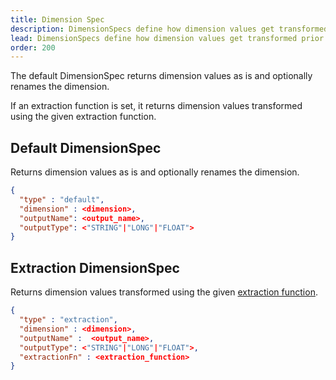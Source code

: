 ```yaml
---
title: Dimension Spec
description: DimensionSpecs define how dimension values get transformed prior to aggregation in the TelemetryDeck Query Language.
lead: DimensionSpecs define how dimension values get transformed prior to aggregation.
order: 200
---
```


The default DimensionSpec returns dimension values as is and optionally renames the dimension.

If an extraction function is set, it returns dimension values transformed using the given extraction function.

## Default DimensionSpec

Returns dimension values as is and optionally renames the dimension.

```json
{
  "type" : "default",
  "dimension" : <dimension>,
  "outputName": <output_name>,
  "outputType": <"STRING"|"LONG"|"FLOAT">
}
```

## Extraction DimensionSpec

Returns dimension values transformed using the given [extraction function](/docs/tql/extractionFunction/).

```json
{
  "type" : "extraction",
  "dimension" : <dimension>,
  "outputName" :  <output_name>,
  "outputType": <"STRING"|"LONG"|"FLOAT">,
  "extractionFn" : <extraction_function>
}
```
